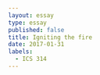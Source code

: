 ```yaml
---
layout: essay
type: essay
published: false
title: Igniting the fire
date: 2017-01-31
labels:
  - ICS 314
---
```

